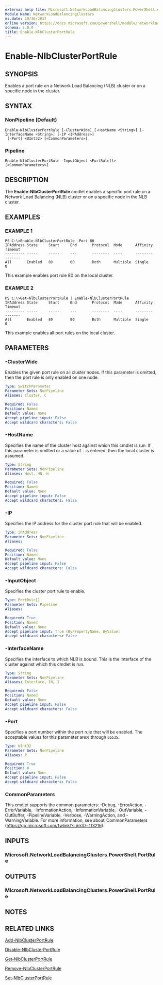 ```yaml
---
external help file: Microsoft.NetworkLoadBalancingClusters.PowerShell.dll-Help.xml
Module Name: NetworkLoadBalancingClusters
ms.date: 10/30/2017
online version: https://docs.microsoft.com/powershell/module/networkloadbalancingclusters/enable-nlbclusterportrule?view=windowsserver2012r2-ps&wt.mc_id=ps-gethelp
schema: 2.0.0
title: Enable-NlbClusterPortRule
---
```


# Enable-NlbClusterPortRule

## SYNOPSIS
Enables a port rule on a Network Load Balancing (NLB) cluster or on a specific node in the cluster.

## SYNTAX

### NonPipeline (Default)
```
Enable-NlbClusterPortRule [-ClusterWide] [-HostName <String>] [-InterfaceName <String>] [-IP <IPAddress>]
 [-Port] <UInt32> [<CommonParameters>]
```

### Pipeline
```
Enable-NlbClusterPortRule -InputObject <PortRule[]> [<CommonParameters>]
```

## DESCRIPTION
The **Enable-NlbClusterPortRule** cmdlet enables a specific port rule on a Network Load Balancing (NLB) cluster or on a specific node in the NLB cluster.

## EXAMPLES

### EXAMPLE 1
```
PS C:\>Enable-NlbClusterPortRule -Port 80
IPAddress State     Start     End       Protocol  Mode      Affinity  Timeout 
--------- -----     -----     ---       --------  ----      --------  ------- 
All       Enabled   80        80        Both      Multiple  Single    0
```

This example enables port rule 80 on the local cluster.

### EXAMPLE 2
```
PS C:\>Get-NlbClusterPortRule | Enable-NlbClusterPortRule
IPAddress State     Start     End       Protocol  Mode      Affinity  Timeout 
--------- -----     -----     ---       --------  ----      --------  ------- 
All       Enabled   80        80        Both      Multiple  Single    0
```

This example enables all port rules on the local cluster.

## PARAMETERS

### -ClusterWide
Enables the given port rule on all cluster nodes.
If this parameter is omitted, then the port rule is only enabled on one node.

```yaml
Type: SwitchParameter
Parameter Sets: NonPipeline
Aliases: Cluster, C

Required: False
Position: Named
Default value: None
Accept pipeline input: False
Accept wildcard characters: False
```

### -HostName
Specifies the name of the cluster host against which this cmdlet is run.
If this parameter is omitted or a value of `.` is entered, then the local cluster is assumed.

```yaml
Type: String
Parameter Sets: NonPipeline
Aliases: Host, HN, H

Required: False
Position: Named
Default value: None
Accept pipeline input: False
Accept wildcard characters: False
```

### -IP
Specifies the IP address for the cluster port rule that will be enabled.

```yaml
Type: IPAddress
Parameter Sets: NonPipeline
Aliases: 

Required: False
Position: Named
Default value: None
Accept pipeline input: False
Accept wildcard characters: False
```

### -InputObject
Specifies the cluster port rule to enable.

```yaml
Type: PortRule[]
Parameter Sets: Pipeline
Aliases: 

Required: True
Position: Named
Default value: None
Accept pipeline input: True (ByPropertyName, ByValue)
Accept wildcard characters: False
```

### -InterfaceName
Specifies the interface to which NLB is bound.
This is the interface of the cluster against which this cmdlet is run.

```yaml
Type: String
Parameter Sets: NonPipeline
Aliases: Interface, IN, I

Required: False
Position: Named
Default value: None
Accept pipeline input: False
Accept wildcard characters: False
```

### -Port
Specifies a port number within the port rule that will be enabled.
The acceptable values for this parameter are:`0` through `65535`.

```yaml
Type: UInt32
Parameter Sets: NonPipeline
Aliases: P

Required: True
Position: 0
Default value: None
Accept pipeline input: False
Accept wildcard characters: False
```

### CommonParameters
This cmdlet supports the common parameters: -Debug, -ErrorAction, -ErrorVariable, -InformationAction, -InformationVariable, -OutVariable, -OutBuffer, -PipelineVariable, -Verbose, -WarningAction, and -WarningVariable. For more information, see about_CommonParameters (https://go.microsoft.com/fwlink/?LinkID=113216).

## INPUTS

### Microsoft.NetworkLoadBalancingClusters.PowerShell.PortRule

## OUTPUTS

### Microsoft.NetworkLoadBalancingClusters.PowerShell.PortRule

## NOTES

## RELATED LINKS

[Add-NlbClusterPortRule](./Add-NlbClusterPortRule.md)

[Disable-NlbClusterPortRule](./Disable-NlbClusterPortRule.md)

[Get-NlbClusterPortRule](./Get-NlbClusterPortRule.md)

[Remove-NlbClusterPortRule](./Remove-NlbClusterPortRule.md)

[Set-NlbClusterPortRule](./Set-NlbClusterPortRule.md)

